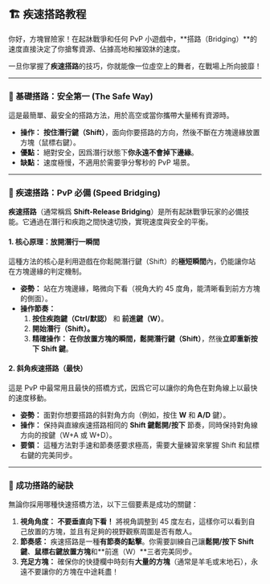 ## 🏗️ 疾速搭路教程

你好，方塊冒險家！在起牀戰爭和任何 PvP 小遊戲中，**搭路（Bridging）**的速度直接決定了你搶奪資源、佔據高地和摧毀牀的速度。

一旦你掌握了**疾速搭路**的技巧，你就能像一位虛空上的舞者，在戰場上所向披靡！

------

### 🧱 基礎搭路：安全第一 (The Safe Way)



這是最簡單、最安全的搭路方法，用於高空或當你攜帶大量稀有資源時。

- **操作：** **按住潛行鍵（Shift）**，面向你要搭路的方向，然後不斷在方塊邊緣放置方塊（鼠標右鍵）。
- **優點：** 絕對安全，因爲潛行狀態下**你永遠不會掉下邊緣**。
- **缺點：** 速度極慢，不適用於需要爭分奪秒的 PvP 場景。

------



### 🚀 疾速搭路：PvP 必備 (Speed Bridging)



**疾速搭路**（通常稱爲 **Shift-Release Bridging**）是所有起牀戰爭玩家的必備技能。它通過在潛行和疾跑之間快速切換，實現速度與安全的平衡。



#### 1. 核心原理：放開潛行一瞬間



這種方法的核心是利用遊戲在你鬆開潛行鍵（Shift）的**極短瞬間**內，仍能讓你站在方塊邊緣的判定機制。

- **姿勢：** 站在方塊邊緣，略微向下看（視角大約 45 度角，能清晰看到前方方塊的側面）。
- **操作節奏：**
  1. **按住疾跑鍵（Ctrl/默認）** 和 **前進鍵（W）**。
  2. **開始潛行（Shift）。**
  3. **精確操作：** **在你放置方塊的瞬間，鬆開潛行鍵（Shift）**，然後**立即重新按下 Shift 鍵**。



#### 2. 斜角疾速搭路（最快）



這是 PvP 中最常用且最快的搭橋方式，因爲它可以讓你的角色在對角線上以最快的速度移動。

- **姿勢：** 面對你想要搭路的斜對角方向（例如，按住 **W** 和 **A/D** 鍵）。
- **操作：** 保持與直線疾速搭路相同的 **Shift 鍵鬆開/按下** 節奏，同時保持對角線方向的按鍵（W+A 或 W+D）。
- **要領：** 這種方法對手速和節奏感要求極高，需要大量練習來掌握 Shift 和鼠標右鍵的完美同步。

------



### 🎯 成功搭路的祕訣



無論你採用哪種快速搭橋方法，以下三個要素是成功的關鍵：

1. **視角角度：** **不要垂直向下看！** 將視角調整到 45 度左右，這樣你可以看到自己放置的方塊，並且有足夠的視野觀察周圍是否有敵人。
2. **節奏感：** 疾速搭路是一種**有節奏的點擊**。你需要訓練自己讓**鬆開/按下 Shift 鍵**、**鼠標右鍵放置方塊**和**前進（W）**三者完美同步。
3. **充足方塊：** 確保你的快捷欄中時刻有**大量的方塊**（通常是羊毛或末地石），永遠不要讓你的方塊在中途耗盡！